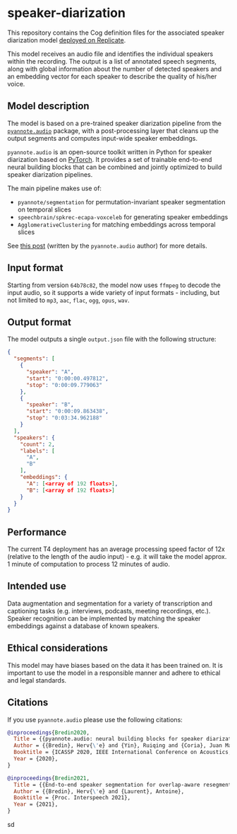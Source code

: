 # speaker-diarization

This repository contains the Cog definition files for the associated speaker diarization model [deployed on Replicate](https://replicate.com/meronym/speaker-diarization).

This model receives an audio file and identifies the individual speakers within the recording. The output is a list of annotated speech segments, along with global information about the number of detected speakers and an embedding vector for each speaker to describe the quality of his/her voice.

## Model description

The model is based on a pre-trained speaker diarization pipeline from the [`pyannote.audio`](pyannote.github.io) package, with a post-processing layer that cleans up the output segments and computes input-wide speaker embeddings.

`pyannote.audio` is an open-source toolkit written in Python for speaker diarization based on [PyTorch](pytorch.org). It provides a set of trainable end-to-end neural building blocks that can be combined and jointly optimized to build speaker diarization pipelines.

The main pipeline makes use of:

- `pyannote/segmentation` for permutation-invariant speaker segmentation on temporal slices
- `speechbrain/spkrec-ecapa-voxceleb` for generating speaker embeddings
- `AgglomerativeClustering` for matching embeddings across temporal slices

See [this post](https://herve.niderb.fr/fastpages/2022/10/23/One-speaker-segmentation-model-to-rule-them-all.html) (written by the `pyannote.audio` author) for more details.

## Input format

Starting from version `64b78c82`, the model now uses `ffmpeg` to decode the input audio, so it supports a wide variety of input formats - including, but not limited to `mp3`, `aac`, `flac`, `ogg`, `opus`, `wav`.

## Output format

The model outputs a single `output.json` file with the following structure:

```json
{
  "segments": [
    {
      "speaker": "A",
      "start": "0:00:00.497812",
      "stop": "0:00:09.779063"
    },
    {
      "speaker": "B",
      "start": "0:00:09.863438",
      "stop": "0:03:34.962188"
    }
  ],
  "speakers": {
    "count": 2,
    "labels": [
      "A",
      "B"
    ],
    "embeddings": {
      "A": [<array of 192 floats>],
      "B": [<array of 192 floats>]
    }
  }
}
```

## Performance

The current T4 deployment has an average processing speed factor of 12x (relative to the length of the audio input) - e.g. it will take the model approx. 1 minute of computation to process 12 minutes of audio.

## Intended use

Data augmentation and segmentation for a variety of transcription and captioning tasks (e.g. interviews, podcasts, meeting recordings, etc.). Speaker recognition can be implemented by matching the speaker embeddings against a database of known speakers.

## Ethical considerations

This model may have biases based on the data it has been trained on. It is important to use the model in a responsible manner and adhere to ethical and legal standards.

## Citations

If you use `pyannote.audio` please use the following citations:

```bibtex
@inproceedings{Bredin2020,
  Title = {{pyannote.audio: neural building blocks for speaker diarization}},
  Author = {{Bredin}, Herv{\'e} and {Yin}, Ruiqing and {Coria}, Juan Manuel and {Gelly}, Gregory and {Korshunov}, Pavel and {Lavechin}, Marvin and {Fustes}, Diego and {Titeux}, Hadrien and {Bouaziz}, Wassim and {Gill}, Marie-Philippe},
  Booktitle = {ICASSP 2020, IEEE International Conference on Acoustics, Speech, and Signal Processing},
  Year = {2020},
}
```

```bibtex
@inproceedings{Bredin2021,
  Title = {{End-to-end speaker segmentation for overlap-aware resegmentation}},
  Author = {{Bredin}, Herv{\'e} and {Laurent}, Antoine},
  Booktitle = {Proc. Interspeech 2021},
  Year = {2021},
}
```

sd